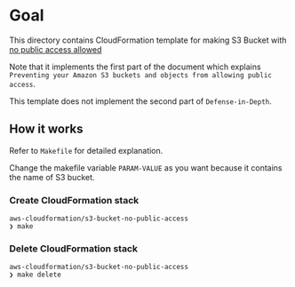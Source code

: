 # Goal

This directory contains CloudFormation template for making S3 Bucket with [no public access allowed](https://aws.amazon.com/blogs/security/how-to-use-bucket-policies-and-apply-defense-in-depth-to-help-secure-your-amazon-s3-data/)

Note that it implements the first part of the document which explains `Preventing your Amazon S3 buckets and objects from allowing public access`.

This template does not implement the second part of `Defense-in-Depth`.

## How it works

Refer to `Makefile` for detailed explanation.

Change the makefile variable `PARAM-VALUE` as you want because it contains the name of S3 bucket.

### Create CloudFormation stack

```console
aws-cloudformation/s3-bucket-no-public-access
❯ make
```

### Delete CloudFormation stack

```console
aws-cloudformation/s3-bucket-no-public-access
❯ make delete
```
